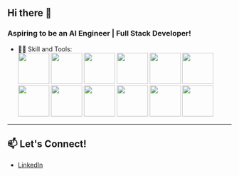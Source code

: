 ## Hi there 👋

### Aspiring to be an AI Engineer | Full Stack Developer! 

- 🧑‍💻 Skill and Tools:  
 <a href="https://github.com/motdotla/dotenv"><img src="https://img.shields.io/badge/Environment-%23000.svg?logo=dotenv&style=flat-square" width="70" height="70" /></a> 
  <a href="https://www.arduino.cc/"><img src="https://img.shields.io/badge/Arduino-%23A6E200.svg?logo=arduino&style=flat-square" width="70" height="70" /></a> 
  <a href="https://matplotlib.org/"><img src="https://img.shields.io/badge/Matplotlib-%230A3C4E.svg?logo=matplotlib&style=flat-square" width="70" height="70" /></a> 
  <a href="https://pytorch.org/"><img src="https://img.shields.io/badge/PyTorch-%23EE4C2C.svg?logo=pytorch&style=flat-square" width="70" height="70" /></a> 
  <a href="https://www.tensorflow.org/"><img src="https://img.shields.io/badge/TensorFlow-%23FF6F00.svg?logo=tensorflow&style=flat-square" width="70" height="70" /></a> 
  <a href="https://www.typescriptlang.org/"><img src="https://img.shields.io/badge/TypeScript-%232B2B2B.svg?logo=typescript&style=flat-square" width="70" height="70" /></a> 
  <a href="https://flask.palletsprojects.com/"><img src="https://img.shields.io/badge/Flask-%23252E42.svg?logo=flask&style=flat-square" width="70" height="70" /></a> 
  <a href="https://jupyter.org/"><img src="https://img.shields.io/badge/Jupyter-%23F37626.svg?logo=jupyter&style=flat-square" width="70" height="70" /></a> 
  <a href="https://git-scm.com/"><img src="https://img.shields.io/badge/Git-%23F05032.svg?logo=git&style=flat-square" width="70" height="70" /></a> 
  <a href="https://scikit-learn.org/"><img src="https://img.shields.io/badge/Scikit%2Dlearn-%23F7931E.svg?logo=scikit-learn&style=flat-square" width="70" height="70" /></a> 
  <a href="https://reactjs.org/"><img src="https://img.shields.io/badge/React-%2361DAFB.svg?logo=react&style=flat-square" width="70" height="70" /></a> 
  <a href="https://www.djangoproject.com/"><img src="https://img.shields.io/badge/Django-%23092E20.svg?logo=django&style=flat-square" width="70" height="70" /></a> 

---

## 📫 Let's Connect!
- [LinkedIn](https://linkedin.com/in/aarontayhanyen)



